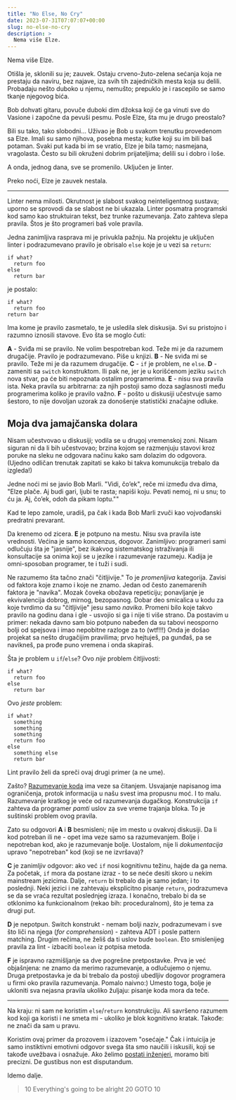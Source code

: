 ```yaml
---
title: "No Else, No Cry"
date: 2023-07-31T07:07:07+00:00
slug: no-else-no-cry
description: >
  Nema više Elze.
---
```


Nema više Elze.

Otišla je, sklonili su je; zauvek. Ostaju crveno-žuto-zelena sećanja koja ne prestaju da naviru, bez najave, iza svih tih zajedničkih mesta koja su delili. Probadaju nešto duboko u njemu, nemušto; prepuklo je i rascepilo se samo tkanje njegovog bića.

Bob dohvati gitaru, povuče duboki dim džoksa koji će ga vinuti sve do Vasione i započne da pevuši pesmu. Posle Elze, šta mu je drugo preostalo?

Bili su tako, tako slobodni... Uživao je Bob u svakom trenutku provedenom sa Elze. Imali su samo njihova, posebna mesta; kutke koji su im bili baš potaman. Svaki put kada bi im se vratio, Elze je bila tamo; nasmejana, vragolasta. Često su bili okruženi dobrim prijateljima; delili su i dobro i loše.

A onda, jednog dana, sve se promenilo. Uključen je linter.

Preko noći, Elze je zauvek nestala.

----

Linter nema milosti. Okrutnost je slabost svakog neinteligentnog sustava; uporno se sprovodi da se slabost ne bi ukazala. Linter posmatra programski kod samo kao struktuiran tekst, bez trunke razumevanja. Zato zahteva slepa pravila. Štos je što programeri baš vole pravila.

Jedna zanimljiva rasprava mi je privukla pažnju. Na projektu je uključen linter i podrazumevano pravilo je obrisalo `else` koje je u vezi sa `return`:

```plaintext
if what?
  return foo
else
  return bar
```

je postalo:

```plaintext
if what?
  return foo
return bar
```

Ima kome je pravilo zasmetalo, te je usledila slek diskusija. Svi su pristojno i razumno iznosili stavove. Evo šta se moglo čuti:

**A** - Sviđa mi se pravilo. Ne volim bespotreban kod. Teže mi je da razumem drugačije. Pravilo je podrazumevano. Piše u knjizi.
**B** - Ne sviđa mi se pravilo. Teže mi je da razumem drugačije.
**C** - `if` je problem, ne `else`.
**D** - zameniti sa `switch` konstruktom. Ili pak ne, jer je u korišćenom jeziku `switch` nova stvar, pa će biti nepoznata ostalim programerima.
**E** - nisu sva pravila ista. Neka pravila su arbitrarna: za njih postoji samo doza saglasnosti među programerima koliko je pravilo važno.
**F** - pošto u diskusiji učestvuje samo šestoro, to nije dovoljan uzorak za donošenje statistički značajne odluke.


## Moja dva jamajčanska dolara

Nisam učestvovao u diskusiji; vodila se u drugoj vremenskoj zoni. Nisam siguran ni da li bih učestvovao; brzina kojom se razmenjuju stavovi kroz poruke na sleku ne odgovara načinu kako sam dolazim do odgovora. (Ujedno odličan trenutak zapitati se kako bi takva komunukcija trebalo da izgleda!)

Jedne noći mi se javio Bob Marli. "Vidi, čo’ek", reče mi između dva dima, "Elze plače. Aj budi gari, ljubi te rasta; napiši koju. Pevati nemoj, ni u snu; to ću ja. Aj, čo’ek, odoh da pikam loptu.""

Kad te lepo zamole, uradiš, pa čak i kada Bob Marli zvuči kao vojvođanski predratni prevarant.

Da krenemo od zicera. **E** je potpuno na mestu. Nisu sva pravila iste vrednosti. Većina je samo koncenzus, dogovor. Zanimljivo: programeri sami odlučuju šta je "jasnije", bez ikakvog sistematskog istraživanja ili konsultacije sa onima koji se u jezike i razumevanje razumeju. Kadija je omni-sposoban programer, te i tuži i sudi.

Ne razumemo šta tačno znači "čitljivije." To je _promenljiva_ kategorija. Zavisi od faktora koje znamo i koje ne znamo. Jedan od često zanemarenih faktora je "navika". Mozak čoveka obožava repeticiju; ponavljanje je ekvivalencija dobrog, mirnog, bezopasnog. Dobar deo smicalica u kodu za koje tvrdimo da su "čitljivije" jesu samo _navika_. Promeni bilo koje takvo pravilo na godinu dana i gle - usvojio si ga i nije ti više strano. Da postavim u primer: nekada davno sam bio potpuno nabeđen da su tabovi neosporno bolji od spejsova i imao nepobitne razloge za to (wtf!!!) Onda je došao projekat sa nešto drugačijim pravilima; prvo hejtuješ, pa gunđaš, pa se navikneš, pa prođe puno vremena i onda skapiraš.

Šta je problem u `if`/`else`? Ovo _nije_ problem čitljivosti:

```plaintext
if what?
  return foo
else
  return bar
```

Ovo _jeste_ problem:

```plaintext
if what?
  something
  something
  something
  return foo
else
  something else
  return bar
```

Lint pravilo želi da spreči ovaj drugi primer (a ne ume).

Zašto? [Razumevanje koda](https://oblac.rs/razumevanje-koda/) ima veze sa čitanjem. Usvajanje napisanog ima ograničenja, protok informacija u našu svest ima propusnu moć. I to malu. Razumevanje kratkog je veće od razumevanja dugačkog. Konstrukcija `if` zahteva da programer _pamti_ uslov za sve vreme trajanja bloka. To je suštinski problem ovog pravila.

Zato su odgovori **A** i **B** besmisleni; nije im mesto u ovakvoj diskusiji. Da li kod potreban ili ne - opet ima veze samo sa razumevanjem. Bolje i nepotreban kod, ako je razumevanje bolje. Uostalom, nije li _dokumentacija_ upravo "nepotreban" kod (koji se ne izvršava)?

**C** je zanimljiv odgovor: ako već `if` nosi kognitivnu težinu, hajde da ga nema. Za početak, `if` mora da postane izraz - to se neće desiti skoro u nekim mainstream jezicima. Dalje, `return` bi trebalo da je samo jedan; i to poslednji. Neki jezici i ne zahtevaju eksplicitno pisanje `return`, podrazumeva se da se vraća rezultat poslednjeg izraza. I konačno, trebalo bi da se otklonimo ka funkcionalnom (rekao bih: proceduralnom), što je tema za drugi put.

**D** je nepotpun. Switch konstrukt - nemam bolji naziv, podrazumevam i sve što liči na njega (_for comprehension_) - zahteva ADT i posle pattern matching. Drugim rečima, ne želiš da ti uslov bude `boolean`. Eto smislenijeg pravila za lint - izbaciti `boolean` iz potpisa metoda.

**F** je ispravno razmišljanje sa dve pogrešne pretpostavke. Prva je već objašnjena: ne znamo da merimo razumevanje, a odlučujemo o njemu. Druga pretpostavka je da bi trebalo da postoji ubedljiv dogovor programera u firmi oko pravila razumevanja. Pomalo naivno:) Umesto toga, bolje je ukloniti sva nejasna pravila ukoliko žuljaju: pisanje koda mora da teče.

----

Na kraju: ni sam ne koristim `else`/`return` konstrukciju. Ali savršeno razumem kod koji ga koristi i ne smeta mi - ukoliko je blok kognitivno kratak. Takođe: ne znači da sam u pravu.

Koristim ovaj primer da prozovem i izazovem "osećaje." Čak i intuicija je samo instiktivni emotivni odgovor svega šta smo naučili i iskusili, koji se takođe uvežbava i osnažuje. Ako želimo [postati inženjeri](https://oblac.rs/pomoz-bog/), moramo biti precizni. De gustibus non est disputandum.

Idemo dalje.

> 10 Everything's going to be alright
> 20 GOTO 10
